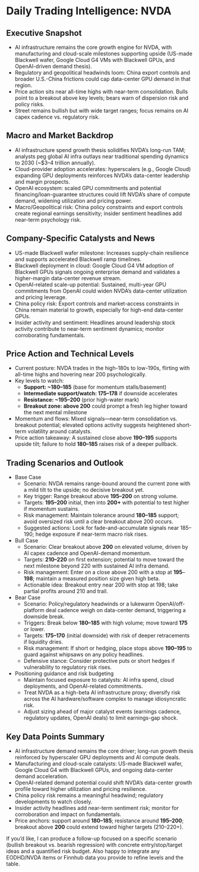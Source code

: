 # Daily Trading Intelligence: NVDA

## Executive Snapshot
- AI infrastructure remains the core growth engine for NVDA, with manufacturing and cloud-scale milestones supporting upside (US-made Blackwell wafer, Google Cloud G4 VMs with Blackwell GPUs, and OpenAI-driven demand thesis).
- Regulatory and geopolitical headwinds loom: China export controls and broader U.S.-China frictions could cap data-center GPU demand in that region.
- Price action sits near all-time highs with near-term consolidation. Bulls point to a breakout above key levels; bears warn of dispersion risk and policy risks.
- Street remains bullish but with wide target ranges; focus remains on AI capex cadence vs. regulatory risk.

## Macro and Market Backdrop
- AI infrastructure spend growth thesis solidifies NVDA’s long-run TAM; analysts peg global AI infra outlays near traditional spending dynamics to 2030 (~$3–4 trillion annually).
- Cloud-provider adoption accelerates: hyperscalers (e.g., Google Cloud) expanding GPU deployments reinforces NVDA’s data-center leadership and margin prospects.
- OpenAI ecosystem: scaled GPU commitments and potential financing/loan-guarantee structures could lift NVDA’s share of compute demand, widening utilization and pricing power.
- Macro/Geopolitical risk: China policy constraints and export controls create regional earnings sensitivity; insider sentiment headlines add near-term psychology risk.

## Company-Specific Catalysts and News
- US-made Blackwell wafer milestone: Increases supply-chain resilience and supports accelerated Blackwell ramp timelines.
- Blackwell deployment in cloud: Google Cloud G4 VM adoption of Blackwell GPUs signals ongoing enterprise demand and validates a higher-margin data-center revenue stream.
- OpenAI-related scale-up potential: Sustained, multi-year GPU commitments from OpenAI could widen NVDA’s data-center utilization and pricing leverage.
- China policy risk: Export controls and market-access constraints in China remain material to growth, especially for high-end data-center GPUs.
- Insider activity and sentiment: Headlines around leadership stock activity contribute to near-term sentiment dynamics; monitor corroborating fundamentals.

## Price Action and Technical Levels
- Current posture: NVDA trades in the high-180s to low-190s, flirting with all-time highs and hovering near 200 psychologically.
- Key levels to watch:
  - **Support: ~180–185** (base for momentum stalls/basement)
  - **Intermediate support/watch: 175–178** if downside accelerates
  - **Resistance: ~195–200** (prior high-water mark)
  - **Breakout zone: above 200** could prompt a fresh leg higher toward the next mental milestone
- Momentum and flows: Mixed signals—near-term consolidation vs. breakout potential; elevated options activity suggests heightened short-term volatility around catalysts.
- Price action takeaway: A sustained close above **190–195** supports upside tilt; failure to hold **180–185** raises risk of a deeper pullback.

## Trading Scenarios and Outlook
- Base Case
  - Scenario: NVDA remains range-bound around the current zone with a mild tilt to the upside; no decisive breakout yet.
  - Key trigger: Range breakout above **195–200** on strong volume.
  - Targets: **195–200** initial, then into **200+** with potential to test higher if momentum sustains.
  - Risk management: Maintain tolerance around **180–185** support; avoid oversized risk until a clear breakout above 200 occurs.
  - Suggested actions: Look for fade-and-accumulate signals near 185–190; hedge exposure if near-term macro risk rises.
- Bull Case
  - Scenario: Clear breakout above **200** on elevated volume, driven by AI capex cadence and OpenAI-demand momentum.
  - Targets: **210–220** on first extension; potential to move toward the next milestone beyond 220 with sustained AI infra demand.
  - Risk management: Enter on a close above 200 with a stop at **195**–**198**; maintain a measured position size given high beta.
  - Actionable idea: Breakout entry near 200 with stop at 198; take partial profits around 210 and trail.
- Bear Case
  - Scenario: Policy/regulatory headwinds or a lukewarm OpenAI/off-platform deal cadence weigh on data-center demand, triggering a downside break.
  - Triggers: Break below **180–185** with high volume; move toward **175** or lower.
  - Targets: **175–170** (initial downside) with risk of deeper retracements if liquidity dries.
  - Risk management: If short or hedging, place stops above **190–195** to guard against whipsaws on any policy headlines.
  - Defensive stance: Consider protective puts or short hedges if vulnerability to regulatory risk rises.
- Positioning guidance and risk budgeting
  - Maintain focused exposure to catalysts: AI infra spend, cloud deployments, and OpenAI-related commitments.
  - Treat NVDA as a high-beta AI infrastructure proxy; diversify risk across the AI hardware/software complex to manage idiosyncratic risk.
  - Adjust sizing ahead of major catalyst events (earnings cadence, regulatory updates, OpenAI deals) to limit earnings-gap shock.

## Key Data Points Summary
- AI infrastructure demand remains the core driver; long-run growth thesis reinforced by hyperscaler GPU deployments and AI compute deals.
- Manufacturing and cloud-scale catalysts: US-made Blackwell wafer, Google Cloud G4 with Blackwell GPUs, and ongoing data-center demand acceleration.
- OpenAI-related demand potential could shift NVDA’s data-center growth profile toward higher utilization and pricing resilience.
- China policy risk remains a meaningful headwind; regulatory developments to watch closely.
- Insider activity headlines add near-term sentiment risk; monitor for corroboration and impact on fundamentals.
- Price anchors: support around **180–185**; resistance around **195–200**; breakout above **200** could extend toward higher targets (210–220+).

If you’d like, I can produce a follow-up focused on a specific scenario (bullish breakout vs. bearish regression) with concrete entry/stop/target ideas and a quantified risk budget. Also happy to integrate any EODHD/NVDA items or Finnhub data you provide to refine levels and the table.